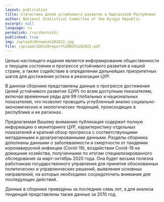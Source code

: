 ```yaml
---
layout: publication
title: Статистика Целей устойчивого развития в Кыргызской Республике
author: National Statistical Committee of the Kyrgyz Republic
excerpt: null
language: ru
permalink: /ru/sbornik2/
published: true
img: /upload/Обложка%202022.jpg
file: /upload/SDG%20report%20RUS%202022.pdf
---
```

Целью настоящего издания является информирование общественности о текущем состоянии и прогрессе устойчивого развития в нашей стране, а также содействие в определении дальнейших приоритетных шагов для достижения успеха в реализации ЦУР.

В данном сборнике представлены данные о прогрессе достижения Целей устойчивого развития (ЦУР) по всем доступным показателям, включая временные ряды для 99 глобальных и национальных показателей, что позволит проводить углубленный анализ социально-экономических и экологических тенденций, происходящих в республике и ее регионах.

Предлагаемая Вашему вниманию публикация содержит полную информацию о мониторинге ЦУР, характеристику отдельных показателей и краткий обзор прогресса с соответствующими метаданными и дезагрегированными данными. Разделы сборника дополнены данными о заболеваемости и смертности от пандемии коронавирусной инфекции (Covid-19), воздействии Covid-19 на домашние хозяйства, полученными по итогам специализированного обследования за март-октябрь 2020 года. Она будет весьма полезна работникам государственного управления для принятия обоснованных политических и управленческих решений, выявления основных направлений, на которых необходимо сосредоточить внимание для последующих действий.

Данные в сборнике приведены за последние семь лет, а для анализа тенденций представлены также данные за 2010 год.
